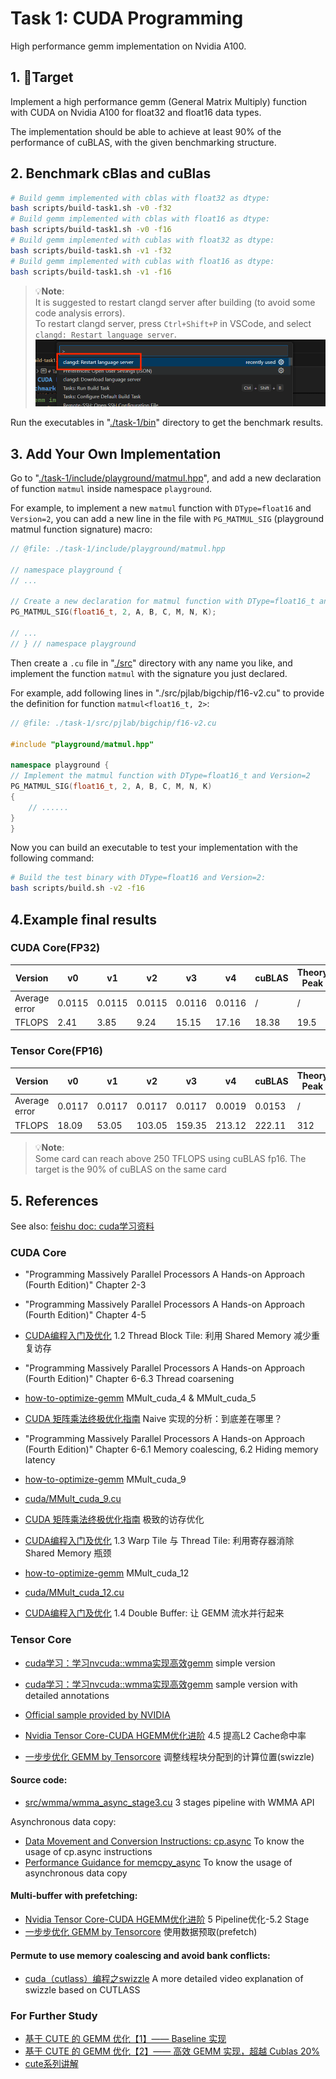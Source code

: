 # Task 1: CUDA Programming

High performance gemm implementation on Nvidia A100.

## 1. 🎯Target

Implement a high performance gemm (General Matrix Multiply) function with CUDA on Nvidia A100 for float32 and float16 data types.

The implementation should be able to achieve at least 90% of the performance of cuBLAS, with the given benchmarking structure.

## 2. Benchmark cBlas and cuBlas

```bash
# Build gemm implemented with cblas with float32 as dtype:
bash scripts/build-task1.sh -v0 -f32
# Build gemm implemented with cblas with float16 as dtype:
bash scripts/build-task1.sh -v0 -f16
# Build gemm implemented with cublas with float32 as dtype:
bash scripts/build-task1.sh -v1 -f32
# Build gemm implemented with cublas with float16 as dtype:
bash scripts/build-task1.sh -v1 -f16
```

> 💡**Note**:  
> It is suggested to restart clangd server after building (to avoid some code analysis errors).  
> To restart clangd server, press `Ctrl+Shift+P` in VSCode, and select `clangd: Restart language server`.  
> ![restart-clangd](../docs/imgs/restart-clangd.png)

Run the executables in "[./task-1/bin](./bin)" directory to get the benchmark results.

## 3. Add Your Own Implementation

Go to "[./task-1/include/playground/matmul.hpp](./include/playground/matmul.hpp)", and add a new declaration of function `matmul` inside namespace `playground`.

For example, to implement a new `matmul` function with `DType=float16` and `Version=2`, you can add a new line in the file with `PG_MATMUL_SIG` (playground matmul function signature) macro:

```cpp
// @file: ./task-1/include/playground/matmul.hpp

// namespace playground {
// ...

// Create a new declaration for matmul function with DType=float16_t and Version=2
PG_MATMUL_SIG(float16_t, 2, A, B, C, M, N, K);

// ...
// } // namespace playground
```

Then create a `.cu` file in "[./src](./src)" directory with any name you like, and implement the function `matmul` with the signature you just declared.

For example, add following lines in "./src/pjlab/bigchip/f16-v2.cu" to provide the definition for function `matmul<float16_t, 2>`:

```cpp
// @file: ./task-1/src/pjlab/bigchip/f16-v2.cu

#include "playground/matmul.hpp"

namespace playground {
// Implement the matmul function with DType=float16_t and Version=2
PG_MATMUL_SIG(float16_t, 2, A, B, C, M, N, K)
{
    // ......
}
}
```

Now you can build an executable to test your implementation with the following command:

```bash
# Build the test binary with DType=float16 and Version=2:
bash scripts/build.sh -v2 -f16
```

## 4.Example final results

### CUDA Core(FP32)
| Version | v0 | v1 | v2 | v3 | v4 | cuBLAS | Theory Peak |
| --- | --- | --- | --- | --- | --- | --- | --- | 
| Average error | 0.0115 | 0.0115 | 0.0115 | 0.0116 | 0.0116 | / | / |
| TFLOPS | 2.41 | 3.85 | 9.24 | 15.15 | 17.16 | 18.38 | 19.5 |

### Tensor Core(FP16)

| Version | v0 | v1 | v2 |  v3 |v4 | cuBLAS | Theory Peak |
| --- | --- | --- | --- | --- | --- | --- | --- |
| Average error | 0.0117 | 0.0117 | 0.0117 | 0.0117 | 0.0019 |0.0153 | / |
| TFLOPS | 18.09 | 53.05 |103.05 |159.35 | 213.12 |222.11 | 312 |

> 💡**Note**:  
> Some card can reach above 250 TFLOPS using cuBLAS fp16. The target is the 90% of cuBLAS on the same card

## 5. References
See also: [feishu doc: cuda学习资料](https://aicarrier.feishu.cn/wiki/SFdnw61vHi1AfRkeJVecgMjBnrc)

### CUDA Core

- "Programming Massively Parallel Processors  A Hands-on Approach (Fourth Edition)" Chapter 2-3

- "Programming Massively Parallel Processors  A Hands-on Approach (Fourth Edition)" Chapter 4-5
- [CUDA编程入门及优化](https://zhuanlan.zhihu.com/p/441146275) 1.2 Thread Block Tile: 利用 Shared Memory 减少重复访存

- "Programming Massively Parallel Processors  A Hands-on Approach (Fourth Edition)" Chapter 6-6.3 Thread coarsening
- [how-to-optimize-gemm](https://zhuanlan.zhihu.com/p/478846788) MMult_cuda_4 & MMult_cuda_5
- [CUDA 矩阵乘法终极优化指南](https://zhuanlan.zhihu.com/p/410278370) Naive 实现的分析：到底差在哪里？

- "Programming Massively Parallel Processors  A Hands-on Approach (Fourth Edition)" Chapter 6-6.1 Memory coalescing, 6.2 Hiding memory latency
- [how-to-optimize-gemm](https://zhuanlan.zhihu.com/p/478846788) MMult_cuda_9
- [cuda/MMult_cuda_9.cu](https://github.com/tpoisonooo/how-to-optimize-gemm/blob/master/cuda/MMult_cuda_9.cu)
- [CUDA 矩阵乘法终极优化指南](https://zhuanlan.zhihu.com/p/410278370) 极致的访存优化
- [CUDA编程入门及优化](https://zhuanlan.zhihu.com/p/441146275) 1.3 Warp Tile 与 Thread Tile: 利用寄存器消除 Shared Memory 瓶颈


- [how-to-optimize-gemm](https://zhuanlan.zhihu.com/p/478846788) MMult_cuda_12
- [cuda/MMult_cuda_12.cu](https://github.com/tpoisonooo/how-to-optimize-gemm/blob/master/cuda/MMult_cuda_12.cu)
- [CUDA编程入门及优化](https://zhuanlan.zhihu.com/p/441146275) 1.4 Double Buffer: 让 GEMM 流水并行起来

### Tensor Core

- [cuda学习：学习nvcuda::wmma实现高效gemm](https://zhuanlan.zhihu.com/p/353208013) simple version

- [cuda学习：学习nvcuda::wmma实现高效gemm](https://zhuanlan.zhihu.com/p/353208013) sample version with detailed annotations
- [Official sample provided by NVIDIA](https://github.com/NVIDIA/cuda-samples/blob/master/Samples/3_CUDA_Features/cudaTensorCoreGemm/cudaTensorCoreGemm.cu)

- [Nvidia Tensor Core-CUDA HGEMM优化进阶](https://zhuanlan.zhihu.com/p/639297098/) 4.5 提高L2 Cache命中率
- [一步步优化 GEMM by Tensorcore](https://zhuanlan.zhihu.com/p/638522893) 调整线程块分配到的计算位置(swizzle)


#### Source code:
- [src/wmma/wmma_async_stage3.cu](https://github.com/Bruce-Lee-LY/cuda_hgemm/blob/master/src/wmma/wmma_async_stage3.cu) 3 stages pipeline with WMMA API

Asynchronous data copy:
- [ Data Movement and Conversion Instructions: cp.async](https://docs.nvidia.com/cuda/parallel-thread-execution/index.html#data-movement-and-conversion-instructions-cp-async) To know the usage of cp.async instructions
- [Performance Guidance for memcpy_async](https://docs.nvidia.com/cuda/parallel-thread-execution/index.html#data-movement-and-conversion-instructions-cp-async) To know the usage of asynchronous data copy

#### Multi-buffer with prefetching:
- [Nvidia Tensor Core-CUDA HGEMM优化进阶](https://zhuanlan.zhihu.com/p/639297098) 5 Pipeline优化-5.2 Stage
- [一步步优化 GEMM by Tensorcore](https://zhuanlan.zhihu.com/p/638522893) 使用数据预取(prefetch)

#### Permute to use memory coalescing and avoid bank conflicts:
- [cuda（cutlass）编程之swizzle](https://www.bilibili.com/video/BV1Jb421e7UN/?spm_id_from=333.999.0.0&vd_source=2fe7991a33356057a2e41a2d37f9b7e0) A more detailed video explanation of swizzle based on CUTLASS

### For Further Study

- [基于 CUTE 的 GEMM 优化【1】—— Baseline 实现](https://zhuanlan.zhihu.com/p/695063154)
- [基于 CUTE 的 GEMM 优化【2】—— 高效 GEMM 实现，超越 Cublas 20%](https://zhuanlan.zhihu.com/p/696028389)
- [cute系列讲解](https://www.zhihu.com/people/reed-84-49/posts)


